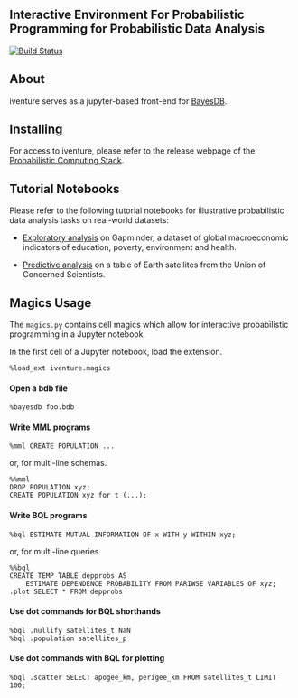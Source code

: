 ## Interactive Environment For Probabilistic Programming for Probabilistic Data Analysis

[![Build Status](https://travis-ci.org/probcomp/iventure.svg?branch=master)](https://travis-ci.org/probcomp/iventure)

## About

iventure serves as a jupyter-based front-end for [BayesDB](https://github.com/probcomp/bayeslite).

## Installing

For access to iventure, please refer to the release webpage of the
[Probabilistic Computing Stack](http://probcomp.org/open-probabilistic-programming-stack/).

## Tutorial Notebooks

Please refer to the following tutorial notebooks for illustrative probabilistic
data analysis tasks on real-world datasets:

- [Exploratory analysis](https://probcomp-1.csail.mit.edu/20170720-darpa/gapminder-exploratory.html)
  on Gapminder, a dataset of global macroeconomic indicators of education,
  poverty, environment and health.

- [Predictive analysis](https://probcomp-1.csail.mit.edu/20170720-darpa/satellites-predictive.html)
  on a table of Earth satellites from the Union of Concerned Scientists.

## Magics Usage

The `magics.py` contains cell magics which allow for interactive probabilistic
programming in a Jupyter notebook.

In the first cell of a Jupyter notebook, load the extension.
```
%load_ext iventure.magics
```

#### Open a bdb file
```
%bayesdb foo.bdb
```

#### Write MML programs
```
%mml CREATE POPULATION ...
```
or, for multi-line schemas.
```
%%mml
DROP POPULATION xyz;
CREATE POPULATION xyz for t (...);
```

#### Write BQL programs
```
%bql ESTIMATE MUTUAL INFORMATION OF x WITH y WITHIN xyz;
```
or, for multi-line queries
```
%%bql
CREATE TEMP TABLE depprobs AS
    ESTIMATE DEPENDENCE PROBABILITY FROM PARIWSE VARIABLES OF xyz;
.plot SELECT * FROM depprobs
```

#### Use dot commands for BQL shorthands
```
%bql .nullify satellites_t NaN
%bql .population satellites_p
```

#### Use dot commands with BQL for plotting
```
%bql .scatter SELECT apogee_km, perigee_km FROM satellites_t LIMIT 100;
```
